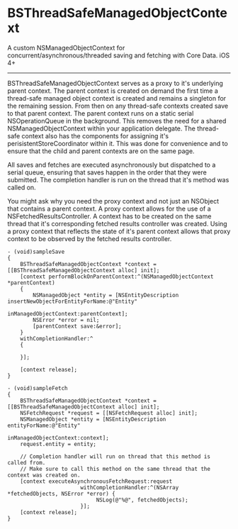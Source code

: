 BSThreadSafeManagedObjectContext
==============================
A custom NSManagedObjectContext for concurrent/asynchronous/threaded saving and fetching with Core Data. iOS 4+
- - -
BSThreadSafeManagedObjectContext serves as a proxy to it's underlying parent context. 
The parent context is created on demand the first time a thread-safe managed object context is created and remains a singleton for the remaining session. 
From then on any thread-safe contexts created save to that parent context. 
The parent context runs on a static serial NSOperationQueue in the background. 
This removes the need for a shared NSManagedObjectContext within your application delegate.
The thread-safe context also has the components for assigning it's perisistentStoreCoordinator within it. This was done for convenience and to ensure that the child and parent contexts are on the same page.

All saves and fetches are executed asynchronously but dispatched to a serial queue, ensuring that saves happen in the order that they were submitted. The completion
handler is run on the thread that it's method was called on.

You might ask why you need the proxy context and not just an NSObject that contains a parent context.
A proxy context allows for the use of a NSFetchedResultsController.
A context has to be created on the same thread that it's corresponding fetched results controller was created.
Using a proxy context that reflects the state of it's parent context allows that proxy context to be observed by the fetched results controller.


    - (void)sampleSave
    {
        BSThreadSafeManagedObjectContext *context = [[BSThreadSafeManagedObjectContext alloc] init];
        [context performBlockOnParentContext:^(NSManagedObjectContext *parentContext)
        {
            NSManagedObject *entity = [NSEntityDescription insertNewObjectForEntityForName:@"Entity" 
                                                                    inManagedObjectContext:parentContext];
            NSError *error = nil;
            [parentContext save:&error];
        }
        withCompletionHandler:^
        {
            
        }];
    
        [context release];
    }
    
    - (void)sampleFetch
    {
        BSThreadSafeManagedObjectContext *context = [[BSThreadSafeManagedObjectContext alloc] init];
        NSFetchRequest *request = [[NSFetchRequest alloc] init];
        NSManagedObject *entity = [NSEntityDescription entityForName:@"Entity" 
                                              inManagedObjectContext:context];    
        request.entity = entity;
        
        // Completion handler will run on thread that this method is called from.
        // Make sure to call this method on the same thread that the context was created on.
        [context executeAsynchronousFetchRequest:request
                           withCompletionHandler:^(NSArray *fetchedObjects, NSError *error) {
                                NSLog(@"%@", fetchedObjects);
                           }];
        [context release];
    }